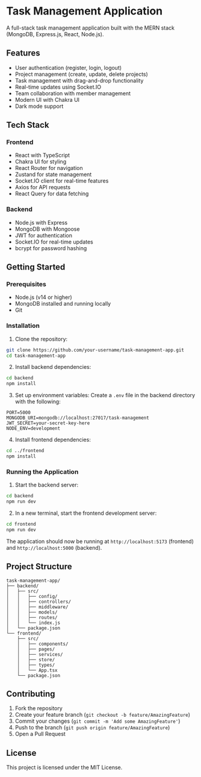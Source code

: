 # Task Management Application

A full-stack task management application built with the MERN stack (MongoDB, Express.js, React, Node.js).

## Features

- User authentication (register, login, logout)
- Project management (create, update, delete projects)
- Task management with drag-and-drop functionality
- Real-time updates using Socket.IO
- Team collaboration with member management
- Modern UI with Chakra UI
- Dark mode support

## Tech Stack

### Frontend
- React with TypeScript
- Chakra UI for styling
- React Router for navigation
- Zustand for state management
- Socket.IO client for real-time features
- Axios for API requests
- React Query for data fetching

### Backend
- Node.js with Express
- MongoDB with Mongoose
- JWT for authentication
- Socket.IO for real-time updates
- bcrypt for password hashing

## Getting Started

### Prerequisites
- Node.js (v14 or higher)
- MongoDB installed and running locally
- Git

### Installation

1. Clone the repository:
```bash
git clone https://github.com/your-username/task-management-app.git
cd task-management-app
```

2. Install backend dependencies:
```bash
cd backend
npm install
```

3. Set up environment variables:
Create a `.env` file in the backend directory with the following:
```
PORT=5000
MONGODB_URI=mongodb://localhost:27017/task-management
JWT_SECRET=your-secret-key-here
NODE_ENV=development
```

4. Install frontend dependencies:
```bash
cd ../frontend
npm install
```

### Running the Application

1. Start the backend server:
```bash
cd backend
npm run dev
```

2. In a new terminal, start the frontend development server:
```bash
cd frontend
npm run dev
```

The application should now be running at `http://localhost:5173` (frontend) and `http://localhost:5000` (backend).

## Project Structure

```
task-management-app/
├── backend/
│   ├── src/
│   │   ├── config/
│   │   ├── controllers/
│   │   ├── middleware/
│   │   ├── models/
│   │   ├── routes/
│   │   └── index.js
│   └── package.json
└── frontend/
    ├── src/
    │   ├── components/
    │   ├── pages/
    │   ├── services/
    │   ├── store/
    │   ├── types/
    │   └── App.tsx
    └── package.json
```

## Contributing

1. Fork the repository
2. Create your feature branch (`git checkout -b feature/AmazingFeature`)
3. Commit your changes (`git commit -m 'Add some AmazingFeature'`)
4. Push to the branch (`git push origin feature/AmazingFeature`)
5. Open a Pull Request

## License

This project is licensed under the MIT License. 